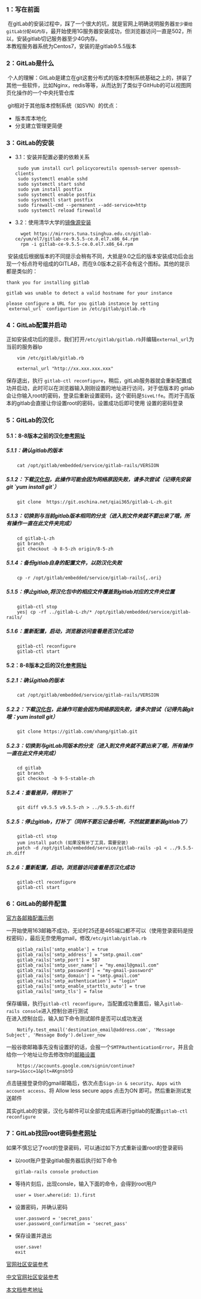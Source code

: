 
### 1：写在前面
  在gitLab的安装过程中，踩了一个很大的坑，就是官网上明确说明服务器`至少要给gitLab分配4G内存`，最开始使用1G服务器安装成功，但浏览器访问一直是502，所以，安装gitlab切记服务器至少4G内存。<br>
	本教程服务器系统为Centos7，安装的是gitlab9.5.5版本
	
### 2：GitLab是什么
  个人的理解：GitLab是建立在git这套分布式的版本控制系统基础之上的，拼装了其他一些软件，比如Nginx，redis等等，从而达到了类似于GitHub的可以视图网页化操作的一个中央托管仓库			
	
  git相对于其他版本控制系统（如SVN）的优点：      
  * 版本库本地化    
  * 分支建立管理更简便     
### 3：GitLab的安装
 * 3.1：安装并配置必要的依赖关系     
    
		sudo yum install curl policycoreutils openssh-server openssh-clients
		sudo systemctl enable sshd
		sudo systemctl start sshd
		sudo yum install postfix
		sudo systemctl enable postfix
		sudo systemctl start postfix
		sudo firewall-cmd --permanent --add-service=http
		sudo systemctl reload firewalld
		
* 3.2：使用清华大学的[镜像源安装](https://mirrors.tuna.tsinghua.edu.cn/gitlab-ce/yum/ "https://mirrors.tuna.tsinghua.edu.cn/gitlab-ce/yum/")

		wget https://mirrors.tuna.tsinghua.edu.cn/gitlab-ce/yum/el7/gitlab-ce-9.5.5-ce.0.el7.x86_64.rpm
		rpm -i gitlab-ce-9.5.5-ce.0.el7.x86_64.rpm			
		
  安装成后根据版本的不同提示会稍有不同，大抵是9.0之后的版本安装成功后会出现一个标点符号组成的GITLAB，而在9.0版本之前不会有这个图标。其他的提示都是类似的：			
	
	
	thank you for installing gitlab		
	
	gitlab was unable to detect a valid hostname for your instance					
	
	please configure a URL for you gitlab instance by setting `external_url` configurtion in /etc/gitlab/gitlab.rb
	
	
	
	
### 4：GitLab配置并启动			

正如安装成功后的提示，我们打开`/etc/gitlab/gitlab.rb`并编辑`external_url`为当前的服务器Ip
	
		vim /etc/gitlab/gitlab.rb
		
		external_url "http://xx.xxx.xxx.xxx"

保存退出，执行 `gitlab-ctl reconfigure`，稍后，gitLab服务器就会重新配置成功并启动，此时可以在浏览器输入刚刚设置的地址进行访问，对于低版本的
gitlab会让你输入root的密码，登录后重新设置密码，这个密码是`5iveL!fe`。而对于高版本的gitlab会直接让你设置root的密码，设置成功后即可使用
设置的密码登录


### 5：GitLab的汉化
#### 5.1：8-8版本之前的汉化[参考网址](http://www.21yunwei.com/archives/4351 "http://www.21yunwei.com/archives/4351")

##### 5.1.1：确认gitlab的版本
	
		cat /opt/gitlab/embedded/service/gitlab-rails/VERSION
		
##### 5.1.2：下载[汉化包]( https://git.oschina.net/qiai365/gitlab-L-zh.git " https://git.oschina.net/qiai365/gitlab-L-zh.git")，此操作可能会因为网络原因失败，请多次尝试（记得先安装git `yum install git`）

		git clone  https://git.oschina.net/qiai365/gitlab-L-zh.git
		
##### 5.1.3：切换到与当前gitlab版本相同的分支（进入到文件夹就不要出来了哦，所有操作一直在此文件夹完成）

		cd gitlab-L-zh
		git branch
		git checkout -b 8-5-zh origin/8-5-zh
		
##### 5.1.4：备份gitlab自身的配置文件，以防汉化失败

		cp -r /opt/gitlab/embedded/service/gitlab-rails{,.ori}
		
##### 5.1.5：停止gitlab,将汉化包中的相应文件覆盖到gitlab对应的文件夹位置

		gitlab-ctl stop
		yes| cp -rf ../gitlab-L-zh/* /opt/gitlab/embedded/service/gitlab-rails/
		
##### 5.1.6：重新配置，启动，浏览器访问查看是否汉化成功

		gitlab-ctl reconfigure
		gitlab-ctl start
		
#### 5.2：8-8版本之后的汉化[参考网址](http://blog.csdn.net/love8753/article/details/75308652 "http://blog.csdn.net/love8753/article/details/75308652")

##### 5.2.1：确认gitlab的版本

		cat /opt/gitlab/embedded/service/gitlab-rails/VERSION
##### 5.2.2：下载[汉化包]( https://gitlab.com/xhang/gitlab.git " https://gitlab.com/xhang/gitlab.git")，此操作可能会因为网络原因失败，请多次尝试（记得先装git哦：yum install git）

		git clone https://gitlab.com/xhang/gitlab.git
	
##### 5.2.3：切换到与gitLab同版本的分支（进入到文件夹就不要出来了哦，所有操作一直在此文件夹完成）

		cd gitlab
		git branch
		git checkout -b 9-5-stable-zh
		
##### 5.2.4：查看差异，得到补丁

		git diff v9.5.5 v9.5.5-zh > ../9.5.5-zh.diff
		
##### 5.2.5：停止gitlab，打补丁（同样不要忘记备份啊，不然就要重新装gitlab了）

		gitlab-ctl stop
		yum install patch (如果没有补丁工具，需要安装)
		patch -d /opt/gitlab/embedded/service/gitlab-rails -p1 < ../9.5.5-zh.diff
		
##### 5.2.6：重新配置，启动，浏览器访问查看是否汉化成功
	
		gitlab-ctl reconfigure
		gitlab-ctl start
		

### 6：GitLab的邮件配置
[官方各邮箱配置示例](https://docs.gitlab.com/omnibus/settings/smtp.html "https://docs.gitlab.com/omnibus/settings/smtp.html")

一开始使用163邮箱不成功，无论时25还是465端口都不可以（使用登录密码是授权密码），最后无奈使用gmail，修改`/etc/gitlab/gitlab.rb`

		gitlab_rails['smtp_enable'] = true
		gitlab_rails['smtp_address'] = "smtp.gmail.com"
		gitlab_rails['smtp_port'] = 587
		gitlab_rails['smtp_user_name'] = "my.email@gmail.com"
		gitlab_rails['smtp_password'] = "my-gmail-password"
		gitlab_rails['smtp_domain'] = "smtp.gmail.com"
		gitlab_rails['smtp_authentication'] = "login"
		gitlab_rails['smtp_enable_starttls_auto'] = true
		gitlab_rails['smtp_tls'] = false
		
  保存编辑，执行`gitlab-ctl reconfigure`，当配置成功重置后，输入`gitlab-rails console`进入控制台进行测试			
  在进入控制台后，输入如下命令测试邮件是否可以成功发送		

		Notify.test_email('destination_email@address.com', 'Message Subject', 'Message Body').deliver_now
		
一般谷歌邮箱事先没有设置好的话，会报一个`SMTPAuthenticationError`，并且会给你一个地址让你去修改你的[邮箱设置](https://accounts.google.com/signin/continue?sarp=1&scc=1&plt=AKgnsbtD "https://accounts.google.com/signin/continue?sarp=1&scc=1&plt=AKgnsbtD")

		https://accounts.google.com/signin/continue?sarp=1&scc=1&plt=AKgnsbtD
		
点击链接登录你的gmail邮箱后，依次点击`Sign-in & security`、`Apps with account access`、将 Allow less secure apps 点击为ON 即可。然后重新测试发送邮件


其实gitLab的安装，汉化与邮件可以全部完成后再进行gitlab的配置`gitlab-ctl reconfigure`

### 7：GitLab找回root密码[参考网址](https://docs.gitlab.com.cn/ce/security/reset_root_password.html "https://docs.gitlab.com.cn/ce/security/reset_root_password.html")
  如果不慎忘记了root的登录密码，可以通过如下方式重新设置root的登录密码
  
  * 以root账户登录gitlab服务器后执行如下命令
		
		gitlab-rails console production
	
  * 等待片刻后，出现consle，输入下面的命令，会得到root用户
  		
		user = User.where(id: 1).first
		
  * 设置密码，并确认密码
  	
		user.password = 'secret_pass'
		user.password_confirmation = 'secret_pass'
	
  * 保存设置并退出
  
  		user.save!
		exit
		
 


    
    
    
    
[官网社区安装参考](https://about.gitlab.com/installation/ "https://about.gitlab.com/installation/") 

[中文官网社区安装参考](https://www.gitlab.com.cn/installation/ "https://www.gitlab.com.cn/installation/")       

[本文档参考地址](http://www.21yunwei.com/archives/4351 "http://www.21yunwei.com/archives/4351")    
  
